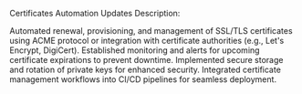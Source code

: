 Certificates Automation Updates
Description:

Automated renewal, provisioning, and management of SSL/TLS certificates using ACME protocol or integration with certificate authorities (e.g., Let's Encrypt, DigiCert).
Established monitoring and alerts for upcoming certificate expirations to prevent downtime.
Implemented secure storage and rotation of private keys for enhanced security.
Integrated certificate management workflows into CI/CD pipelines for seamless deployment.

